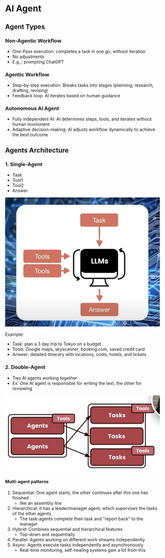 # AI Agent

## Agent Types

### Non-Agentic Workflow

- One-Pass execution: completes a task in one go, without iteration
- No adjustments
- E.g.,: prompting ChatGPT

### Agentic Workflow

- Step-by-step execution: Breaks tasks into stages (planning, research, drafting, revising)
- Feedback loop: AI iterates based on human guidance

### Autonomous AI Agent

- Fully independent AI: AI determines steps, tools, and iterates without human involvment
- Adaptive decision-making: AI adjusts workflow dynamically to achieve the best outcome

## Agents Architecture

### 1. Single-Agent

- Task
- Tool1
- Tool2
- Answer

![alt text](image.png)

Example:

- Task: plan a 3 day trip to Tokyo on a budget
- Tools: Google maps, skyscanner, booking.com, saved credit card
- Answer: detailed itinerary with locations, costs, hotels, and tickets

### 2. Double-Agent

- Two AI agents working together
- Ex: One AI agent is responsible for writing the text, the other for reviewing

![alt text](image-1.png)

#### Multi-agent patterns

1. Sequential: One agent starts, the other continues after this one has finished
   - like an assembly line
2. Hierarchical: It has a leader/manager agent, which supervises the tasks of the other agents
   - The task-agents complete their task and "report back" to the manager
3. Hybrid: Combines sequential and hierarchical features
   - Top-down and sequentially
4. Parallel: Agents working on different work streams independently
5. Async: Agents execute tasks independently and asynchronously
   - Real-time monitoring, self-healing systems gain a lot from this
